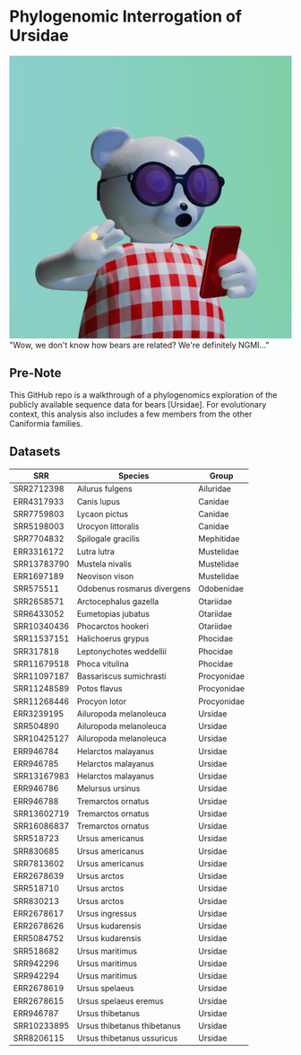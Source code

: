 # Phylogenomic Interrogation of Ursidae

![NGMI_Panda](Images/Surprised.png)
"Wow, we don't know how bears are related? We're definitely NGMI..."

## Pre-Note
This GitHub repo is a walkthrough of a phylogenomics exploration of the publicly available sequence data for bears [Ursidae]. For evolutionary context, this analysis also includes a few members from the other Caniformia families.

## Datasets
| SRR         | Species                     | Group       |
|-------------|-----------------------------|-------------|
| SRR2712398  | Ailurus fulgens             | Ailuridae   |
| ERR4317933  | Canis lupus                 | Canidae     |
| SRR7759803  | Lycaon pictus               | Canidae     |
| SRR5198003  | Urocyon littoralis          | Canidae     |
| SRR7704832  | Spilogale gracilis          | Mephitidae  |
| ERR3316172  | Lutra lutra                 | Mustelidae  |
| SRR13783790 | Mustela nivalis             | Mustelidae  |
| ERR1697189  | Neovison vison              | Mustelidae  |
| SRR575511   | Odobenus rosmarus divergens | Odobenidae  |
| SRR2658571  | Arctocephalus gazella       | Otariidae   |
| SRR6433052  | Eumetopias jubatus          | Otariidae   |
| SRR10340436 | Phocarctos hookeri          | Otariidae   |
| SRR11537151 | Halichoerus grypus          | Phocidae    |
| SRR317818   | Leptonychotes weddellii     | Phocidae    |
| SRR11679518 | Phoca vitulina              | Phocidae    |
| SRR11097187 | Bassariscus sumichrasti     | Procyonidae |
| SRR11248589 | Potos flavus                | Procyonidae |
| SRR11268446 | Procyon lotor               | Procyonidae |
| ERR3239195  | Ailuropoda melanoleuca      | Ursidae     |
| SRR504890   | Ailuropoda melanoleuca      | Ursidae     |
| SRR10425127 | Ailuropoda melanoleuca      | Ursidae     |
| ERR946784   | Helarctos malayanus         | Ursidae     |
| ERR946785   | Helarctos malayanus         | Ursidae     |
| SRR13167983 | Helarctos malayanus         | Ursidae     |
| ERR946786   | Melursus ursinus            | Ursidae     |
| ERR946788   | Tremarctos ornatus          | Ursidae     |
| SRR13602719 | Tremarctos ornatus          | Ursidae     |
| SRR16086837 | Tremarctos ornatus          | Ursidae     |
| SRR518723   | Ursus americanus            | Ursidae     |
| SRR830685   | Ursus americanus            | Ursidae     |
| SRR7813602  | Ursus americanus            | Ursidae     |
| ERR2678639  | Ursus arctos                | Ursidae     |
| SRR518710   | Ursus arctos                | Ursidae     |
| SRR830213   | Ursus arctos                | Ursidae     |
| ERR2678617  | Ursus ingressus             | Ursidae     |
| ERR2678626  | Ursus kudarensis            | Ursidae     |
| ERR5084752  | Ursus kudarensis            | Ursidae     |
| SRR518682   | Ursus maritimus             | Ursidae     |
| SRR942296   | Ursus maritimus             | Ursidae     |
| SRR942294   | Ursus maritimus             | Ursidae     |
| ERR2678619  | Ursus spelaeus              | Ursidae     |
| ERR2678615  | Ursus spelaeus eremus       | Ursidae     |
| ERR946787   | Ursus thibetanus            | Ursidae     |
| SRR10233895 | Ursus thibetanus thibetanus | Ursidae     |
| SRR8206115  | Ursus thibetanus ussuricus  | Ursidae     |